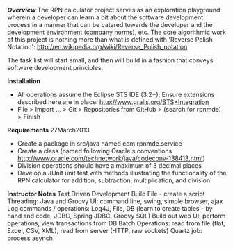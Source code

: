 ***Overview***
The RPN calculator project serves as an exploration playground wherein a developer can learn a bit about the software 
development process in a manner that can be catered towards the developer and the development environment (company 
norms), etc.  The core algorithmic work of this project is nothing more than what is defined with 'Reverse Polish 
Notation': http://en.wikipedia.org/wiki/Reverse_Polish_notation

The task list will start small, and then will build in a fashion that conveys software development principles.

**Installation**
- All operations assume the Eclipse STS IDE (3.2+); Ensure extensions described here are in place: 
  http://www.grails.org/STS+Integration
- File > Import ... > Git > Repositories from GitHub > (search for rpnmde) > Finish



**Requirements**
27March2013
- Create a package in src/java named com.rpnmde.service
- Create a class (named following Oracle's conventions http://www.oracle.com/technetwork/java/codeconv-138413.html)
- Division operations should have a maximum of 3 decimal places
- Develop a JUnit unit test with methods illustrating the functionality of the RPN calculator for addition, subtraction,
  multiplication, and division.    


  
**Instructor Notes**
Test Driven Development
Build File - create a script
Threading: Java and Groovy
UI: command line, swing, simple browser, ajax
Log commands / operations: Log4J, File, DB (learn to create tables - by hand and code, JDBC, Spring JDBC, Groovy SQL)
Build out web UI: perform operations, view transactions from DB
Batch Operations: read from file (flat, Excel, CSV, XML), read from server (HTTP, raw sockets)
Quartz job: process asynch
